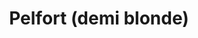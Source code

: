 ---
title: "Pelfort (demi blonde)"
description: "Pression 25cl"
price: "2.50"
image: "pelfort-pression.png"
---